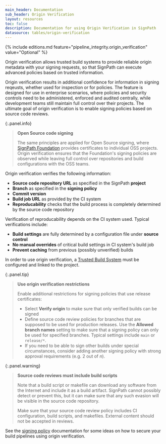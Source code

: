 ```yaml
---
main_header: Documentation
sub_header: Origin Verification
layout: resources
toc: false
description: Documentation for using Origin Verification in SignPath
datasource: tables/origin-verification
---
```


{% include editions.md feature="pipeline_integrity.origin_verification" value="Optional" %}

Origin verification allows trusted build systems to provide reliable origin metadata with your signing requests, so that SignPath can execute advanced policies based on trusted information. 

Origin verification results in additional confidence for information in signing reqeusts, whether used for inspection or for policies. The feature is designed for use in enterprise scenarios, where policies and security controls need to be administered, enforced and audited centrally, while development teams still maintain full control over their projects. The ultimate goal of origin verification is to enable signing policies based on source code reviews.

{:.panel.info}
> **Open Source code signing**
> 
> The same principles are applied for Open Source signing, where [SignPath Foundation](https://signpath.org) provides certificates to individual OSS projects. Origin verification ensures that the Foundation's signing policies are observed while leaving full control over repositories and build configurations with the OSS teams.

Origin verification verifies the following information:

* **Source code repository URL** as specified in the SignPath **project**
* **Branch** as specified in the **signing policy**
* **Commit version**
* **Build job URL** as provided by the CI system
* **Reproducability** checks that the build process is completely determined by the source code repository

Verification of reproducability depends on the CI system used. Typical verifications include:

* **Build settings** are fully determined by a configuration file under **source control**
* **No manual overrides** of critical build settings in CI system's build job
* **Prevent caching** from previous (possibly unverified) builds

In order to use origin verification, a [Trusted Build System](trusted-build-systems) must be configured and linked to the project.

{:.panel.tip}
> **Use origin verification restrictions**
> 
> Enable additional restrictions for signing policies that use release certificates:
>
> * Select **Verify origin** to make sure that only verified builds can be signed
> * Define source code review policies for branches that are supposed to be used for production releases. Use the **Allowed branch names** setting to make sure that a signing policy can only be used for specified branches. Typical settings include `main` or `release/*`.
> * If you need to be able to sign other builds under special circumstances, consider adding another signing policy with strong approval requirements (e.g. 2 out of *n*).

{:.panel.warning}
> **Source code reviews must include build scripts**
>
> Note that a build script or makefile can download any software from the Internet and include it as a build artifact. SignPath cannot possibly detect or prevent this, but it can make sure that any such evasion will be visible in the source code repository.
>
> Make sure that your source code review policy includes CI configuration, build scripts, and makefiles. External content should not be accepted in reviews.

See the [signing policy](/documentation/projects#signing-policy-origin-verification) documentation for some ideas on how to secure your build pipelines using origin verification.

